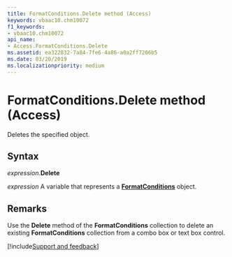 ```yaml
---
title: FormatConditions.Delete method (Access)
keywords: vbaac10.chm10072
f1_keywords:
- vbaac10.chm10072
api_name:
- Access.FormatConditions.Delete
ms.assetid: ea322832-7a84-7fe6-4a86-a0a2ff7206b5
ms.date: 03/20/2019
ms.localizationpriority: medium
---
```



# FormatConditions.Delete method (Access)

Deletes the specified object.


## Syntax

_expression_.**Delete**

_expression_ A variable that represents a **[FormatConditions](Access.FormatConditions.md)** object.

## Remarks

Use the **Delete** method of the **FormatConditions** collection to delete an existing **FormatConditions** collection from a combo box or text box control.


[!include[Support and feedback](~/includes/feedback-boilerplate.md)]